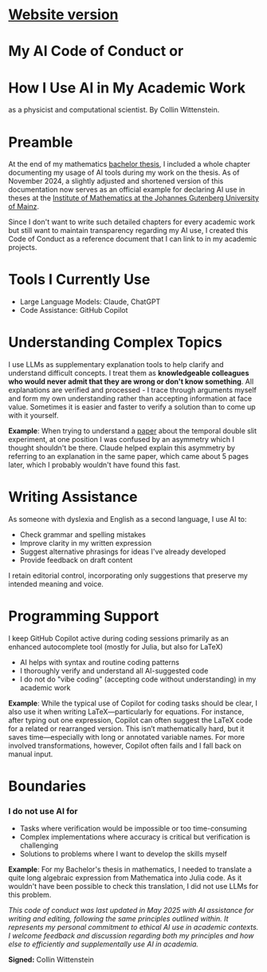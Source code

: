 # [Website version](https://cwittens.github.io/my-ai-code-of-conduct/)

# My AI Code of Conduct or

# How I Use AI in My Academic Work

as a physicist and computational scientist. By Collin Wittenstein.

# Preamble

At the end of my mathematics [bachelor thesis](https://github.com/cwittens/Simulation-of-the-Rattleback/blob/main/Bachelorarbeit.pdf), I included a whole chapter documenting my usage of AI tools during my work on the thesis. As of November 2024, a slightly adjusted and shortened version of this documentation now serves as an official example for declaring AI use in theses at the [Institute of Mathematics at the Johannes Gutenberg University of Mainz](https://www.studium.fb08.uni-mainz.de/files/2024/11/Eigenstaendigkeitserklaerung_Mathe_Muster.pdf).

Since I don't want to write such detailed chapters for every academic work but still want to maintain transparency regarding my AI use, I created this Code of Conduct as a reference document that I can link to in my academic projects.

# Tools I Currently Use

- Large Language Models: Claude, ChatGPT
- Code Assistance: GitHub Copilot

# Understanding Complex Topics

I use LLMs as supplementary explanation tools to help clarify and understand difficult concepts. I treat them as **knowledgeable colleagues who would never admit that they are wrong or don't know something**. All explanations are verified and processed - I trace through arguments myself and form my own understanding rather than accepting information at face value. Sometimes it is easier and faster to verify a solution than to come up with it yourself.

**Example**: When trying to understand a [paper](https://doi.org/10.1038/s41567-023-01993-w) about the temporal double slit experiment, at one position I was confused by an asymmetry which I thought shouldn't be there. Claude helped explain this asymmetry by referring to an explanation in the same paper, which came about 5 pages later, which I probably wouldn't have found this fast.

# Writing Assistance

As someone with dyslexia and English as a second language, I use AI to:

- Check grammar and spelling mistakes
- Improve clarity in my written expression
- Suggest alternative phrasings for ideas I've already developed
- Provide feedback on draft content

I retain editorial control, incorporating only suggestions that preserve my intended meaning and voice.

# Programming Support

I keep GitHub Copilot active during coding sessions primarily as an enhanced autocomplete tool (mostly for Julia, but also for LaTeX)

- AI helps with syntax and routine coding patterns
- I thoroughly verify and understand all AI-suggested code
- I do not do "vibe coding" (accepting code without understanding) in my academic work

**Example**: While the typical use of Copilot for coding tasks should be clear, I also use it when writing LaTeX—particularly for equations. For instance, after typing out one expression, Copilot can often suggest the LaTeX code for a related or rearranged version. This isn’t mathematically hard, but it saves time—especially with long or annotated variable names. For more involved transformations, however, Copilot often fails and I fall back on manual input.

# Boundaries

### I do **not** use AI for

- Tasks where verification would be impossible or too time-consuming
- Complex implementations where accuracy is critical but verification is challenging
- Solutions to problems where I want to develop the skills myself

**Example**: For my Bachelor's thesis in mathematics, I needed to translate a quite long algebraic expression from Mathematica into Julia code. As it wouldn't have been possible to check this translation, I did not use LLMs for this problem.  

*This code of conduct was last updated in May 2025 with AI assistance for writing and editing, following the same principles outlined within. It represents my personal commitment to ethical AI use in academic contexts. I welcome feedback and discussion regarding both my principles and how else to efficiently and supplementally use AI in academia.*

**Signed:** Collin Wittenstein
